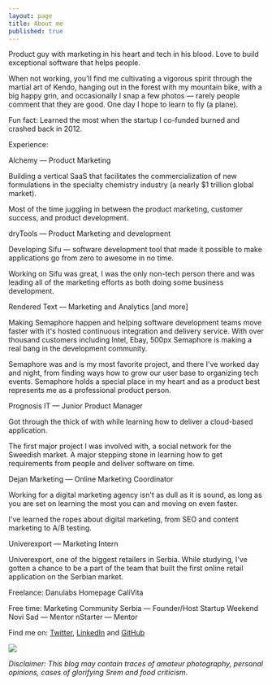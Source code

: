 ```yaml
---
layout: page
title: About me
published: true
---
```



Product guy with marketing in his heart and tech in his blood. Love to build exceptional software that helps people.

When not working, you’ll find me cultivating a vigorous spirit through the martial art of Kendo, hanging out in the forest with my mountain bike, with a big happy grin, and occasionally I snap a few photos — rarely people comment that they are good. One day I hope to learn to fly (a plane).

Fun fact: Learned the most when the startup I co-funded burned and crashed back in 2012.

Experience:

Alchemy — Product Marketing 

Building a vertical SaaS that facilitates the commercialization of new formulations in the specialty chemistry industry (a nearly $1 trillion global market). 

Most of the time juggling in between the product marketing, customer success, and product development. 

dryTools — Product Marketing and development 

Developing Sifu — software development tool that made it possible to make applications go from zero to awesome in no time. 

Working on Sifu was great, I was the only non-tech person there and was leading all of the marketing efforts as both doing some business development.

Rendered Text — Marketing and Analytics [and more]

Making Semaphore happen and helping software development teams move faster with it's hosted continuous integration and delivery service. With over thousand customers including Intel, Ebay, 500px Semaphore is making a real bang in the development community.

Semaphore was and is my most favorite project, and there I've worked day and night, from finding ways how to grow our user base to organizing tech events. Semaphore holds a special place in my heart and as a product best represents me as a professional product person.

Prognosis IT — Junior Product Manager

Got through the thick of with while learning how to deliver a cloud-based application. 

The first major project I was involved with, a social network for the Sweedish market. A major stepping stone in learning how to get requirements from people and deliver software on time.

Dejan Marketing — Online Marketing Coordinator

Working for a digital marketing agency isn't as dull as it is sound, as long as you are set on learning the most you can and moving on even faster.

I've learned the ropes about digital marketing, from SEO and content marketing to A/B testing.

Univerexport — Marketing Intern

Univerexport, one of the biggest retailers in Serbia. While studying, I've gotten a chance to be a part of the team that built the first online retail application on the Serbian market.


Freelance:
Danulabs
Homepage
CaliVita

Free time:
Marketing Community Serbia — Founder/Host
Startup Weekend Novi Sad — Mentor
nStarter — Mentor


Find me on: [Twitter](https://twitter.com/filipkmn), [LinkedIn](https://www.linkedin.com/in/filipkomnenovic) and [GitHub](https://github.com/filipkmn)  

![]({{site.baseurl}}/https://scontent.fbeg1-1.fna.fbcdn.net/v/t1.0-9/12592247_1703365709939382_5428746510203624673_n.jpg?oh=eb3774f99dab5b6a198204ecf25d7fa2&oe=59CAEE38)

*Disclaimer: This blog may contain traces of amateur photography, personal
opinions, cases of glorifying Srem and food criticism.*
